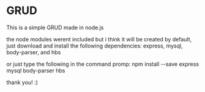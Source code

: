 # GRUD
This is a simple GRUD made in node.js

the node modules werent included but i think it will be created by default, just download and install the following dependencies:
express, mysql, body-parser, and hbs

or just type the following in the command promp:
npm install --save express mysql body-parser hbs

thank you! :)
